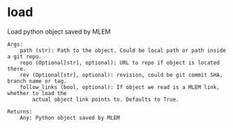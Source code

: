# load

Load python object saved by MLEM

    Args:
        path (str): Path to the object. Could be local path or path inside a git repo.
        repo (Optional[str], optional): URL to repo if object is located there.
        rev (Optional[str], optional): revision, could be git commit SHA, branch name or tag.
        follow_links (bool, optional): If object we read is a MLEM link, whether to load the
            actual object link points to. Defaults to True.

    Returns:
        Any: Python object saved by MLEM
